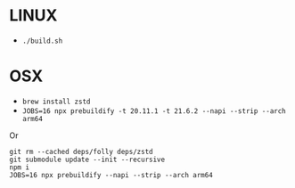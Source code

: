 # LINUX

- `./build.sh`

# OSX

- `brew install zstd`
- `JOBS=16 npx prebuildify -t 20.11.1 -t 21.6.2 --napi --strip --arch arm64`

Or

```
git rm --cached deps/folly deps/zstd
git submodule update --init --recursive
npm i
JOBS=16 npx prebuildify --napi --strip --arch arm64
```
